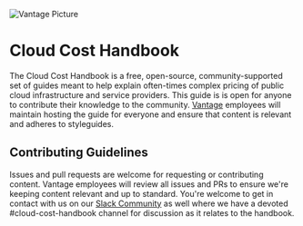 ![Vantage Picture](https://uploads-ssl.webflow.com/5f9ba05ba40d6414f341df34/5f9bb1764b6670c6f7739564_moutain-scene.svg)

# Cloud Cost Handbook

The Cloud Cost Handbook is a free, open-source, community-supported set of guides meant to help explain often-times complex pricing of public cloud infrastructure and service providers. This guide is is open for anyone to contribute their knowledge to the community. [Vantage](http://vantage.sh/) employees will maintain hosting the guide for everyone and ensure that content is relevant and adheres to styleguides.


## Contributing Guidelines

Issues and pull requests are welcome for requesting or contributing content. Vantage employees will review all issues and PRs to ensure we're keeping content relevant and up to standard. You're welcome to get in contact with us on our [Slack Community](https://join.slack.com/t/vantagecommunity/shared_invite/zt-oey52myv-gq4AWRKkX25kjp1UGziPTw) as well where we have a devoted #cloud-cost-handbook channel for discussion as it relates to the handbook. 